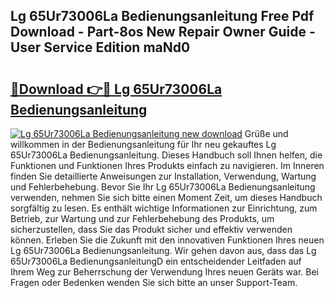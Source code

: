 ## Lg 65Ur73006La Bedienungsanleitung Free Pdf Download - Part-8os New Repair Owner Guide - User Service Edition maNd0

# <h2><a href="http://df5a5je.blite.top/?on=Lg+65Ur73006La+Bedienungsanleitung">🔗Download 👉🔴 Lg 65Ur73006La Bedienungsanleitung</a></h2>

[![Lg 65Ur73006La Bedienungsanleitung new download](https://i.imgur.com/lujVjoI.png)](http://df5a5je.blite.top/?on=Lg+65Ur73006La+Bedienungsanleitung)
Grüße und willkommen in der Bedienungsanleitung für Ihr neu gekauftes Lg 65Ur73006La Bedienungsanleitung. Dieses Handbuch soll Ihnen helfen, die Funktionen und Funktionen Ihres Produkts einfach zu navigieren. Im Inneren finden Sie detaillierte Anweisungen zur Installation, Verwendung, Wartung und Fehlerbehebung. Bevor Sie Ihr Lg 65Ur73006La Bedienungsanleitung verwenden, nehmen Sie sich bitte einen Moment Zeit, um dieses Handbuch sorgfältig zu lesen. Es enthält wichtige Informationen zur Einrichtung, zum Betrieb, zur Wartung und zur Fehlerbehebung des Produkts, um sicherzustellen, dass Sie das Produkt sicher und effektiv verwenden können. Erleben Sie die Zukunft mit den innovativen Funktionen Ihres neuen Lg 65Ur73006La Bedienungsanleitung. Wir gehen davon aus, dass das Lg 65Ur73006La BedienungsanleitungD ein entscheidender Leitfaden auf Ihrem Weg zur Beherrschung der Verwendung Ihres neuen Geräts war. Bei Fragen oder Bedenken wenden Sie sich bitte an unser Support-Team.
